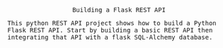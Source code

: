 <samp>
<p align="center">
Building a Flask REST API
</p>
</samp>


<samp>
<p align="left">
This python REST API project shows how to build a Python Flask REST API. 
Start by building a basic REST API then integrating that API with a flask SQL-Alchemy database.
</p>
</samp>
